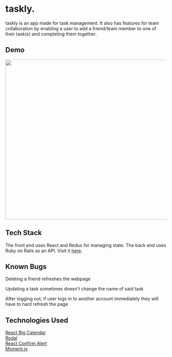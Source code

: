 # taskly.
taskly is an app made for task management. It also has features for team collaboration by enabling a user to add a friend/team member to one of their task(s) and completing them together. 

## Demo 
<img src="https://media.giphy.com/media/PDkjIPdeCoaxZmagH1/giphy.gif" width="800" height="500" />

## Tech Stack
The front end uses React and Redux for managing state. The back end uses Ruby on Rails as an API. Visit it [here](https://github.com/techtwins/taskly-backend).

## Known Bugs 
Deleting a friend refreshes the webpage

Updating a task sometimes doesn't change the name of said task

After logging out, if user logs in to another account immediately they will have to hard refresh the page

## Technologies Used
[React Big Calendar](https://github.com/jquense/react-big-calendar)  
[Rodal](https://github.com/chenjiahan/rodal)  
[React Confirm Alert](https://github.com/GA-MO/react-confirm-alert)  
[Moment.js](https://momentjs.com/)
